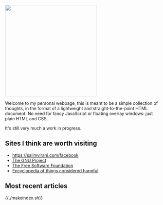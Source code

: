 <img src="/pub/pics/profile.jpg" width=300>

Welcome to my personal webpage, this is meant to be a simple
collection of thoughts, in the format of a lightweight and
straight-to-the-point HTML document. No need for fancy JavaScript or
floating overlay windows: just plain HTML and CSS.


It's still very much a work in progress.

## Sites I think are worth visiting

* <https://salimvirani.com/facebook>
* [The GNU Project](https://gnu.org)
* [The Free Software Foundation](https://fsf.org)
* [Encyclopedia of things considered harmful](http://harmful.cat-v.org)

## Most recent articles

{{./makeindex.sh}}
